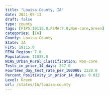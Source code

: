 ```yaml
---
title: "Louisa County, IA"
date: 2021-05-13
draft: false
type: county
tags: [FIPS:19115.0,FEMA:7.0,Non-core,Green]
categories: [IA]
County: Louisa County
State: IA
FIPS: 19115.0
FEMA_Region: 7.0
Population: 11035.0
NCHS_Urban_Rural_Classification: Non-core
Tests_in_prior_14_days: 247.0
Fourteen_day_test_rate_per_100000: 2238.0
Percent_Positivity_in_prior_14_days: 0.012
Level: Green
url: /states/IA/louisa-county
---
```



